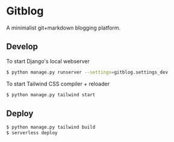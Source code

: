 # Gitblog
A minimalist git+markdown blogging platform.

## Develop

To start Django's local webserver
```bash
$ python manage.py runserver --settings=gitblog.settings_dev
```

To start Tailwind CSS compiler + reloader
```bash
$ python manage.py tailwind start
```



## Deploy

```bash
$ python manage.py tailwind build
$ serverless deploy
```